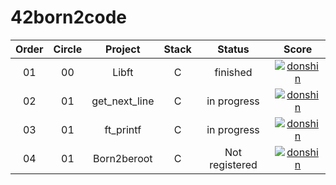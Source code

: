 # 42born2code

 |Order|Circle|Project|Stack|Status|Score|
 |:---:|:---:|:---:|:---:|:---:|:---:|
 |01|00|Libft|C|finished|[![donshin](https://badge42.herokuapp.com/api/project/donshin/Libft)](https://github.com/JaeSeoKim/badge42)|
 |02|01|get_next_line|C|in progress|[![donshin](https://badge42.herokuapp.com/api/project/donshin/get_next_line)](https://github.com/JaeSeoKim/badge42)|
 |03|01|ft_printf|C|in progress|[![donshin](https://badge42.herokuapp.com/api/project/donshin/ft_printf)](https://github.com/JaeSeoKim/badge42)|
 |04|01|Born2beroot|C|Not registered|[![donshin](https://badge42.herokuapp.com/api/project/donshin/Born2beroot)](https://github.com/JaeSeoKim/badge42)|
